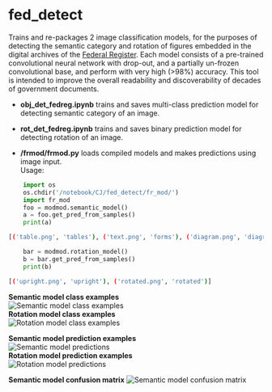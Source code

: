 # fed_detect

Trains and re-packages 2 image classification models, for the purposes of detecting the semantic category and rotation of figures embedded in the digital archives of the [Federal Register]. Each model consists of a pre-trained convolutional neural network with drop-out, and a partially un-frozen convolutional base, and perform with very high (>98%) accuracy. This tool is intended to improve the overall readability and discoverability of decades of government documents.

* **obj_det_fedreg.ipynb** trains and saves multi-class prediction model for detecting semantic category of an image.
* **rot_det_fedreg.ipynb** trains and saves binary prediction model for detecting rotation of an image.

* **/frmod/frmod.py** loads compiled models and makes predictions using image input.  
Usage:
```python
    import os 
    os.chdir('/notebook/CJ/fed_detect/fr_mod/')  
    import fr_mod  
    foo = modmod.semantic_model()  
    a = foo.get_pred_from_samples()  
    print(a)
```
```bash
[('table.png', 'tables'), ('text.png', 'forms'), ('diagram.png', 'diagram'), ('equation.png', 'equations'), ('graph.png', 'graphs'), ('map.png', 'maps'), ('form.png', 'forms')]
```
```python
    bar = modmod.rotation_model()
    b = bar.get_pred_from_samples()
    print(b)
```
```bash
[('upright.png', 'upright'), ('rotated.png', 'rotated')]
```

**Semantic model class examples**  
![Semantic model class examples](https://i.imgur.com/ejc6wtY.png?1)  
**Rotation model class examples**  
![Rotation model class examples](https://i.imgur.com/2IFv3XT.png?1)  

**Semantic model prediction examples**  
![Semantic model predictions](https://i.imgur.com/eHeju9Z.png)  
**Rotation model prediction examples**  
![Rotation model predictions](https://i.imgur.com/ziYhnki.png)  

**Semantic model confusion matrix**
![Semantic model confusion matrix](https://i.imgur.com/HH8nZPG.png)

[Federal Register]: https://www.federalregister.gov/
